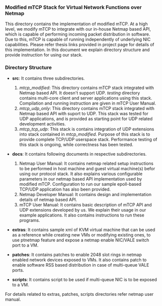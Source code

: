 ### Modified mTCP Stack for Virtual Network Functions over Netmap

This directory contains the implementation of modified mTCP. At a high level, we modify mTCP to integrate with our in-house Netmap based API, which is capable of performing incoming packet distribution in software. Due to this, mTCP is capable of running independently of underlying NIC capabilities. Please refer thesis links provided in project page for details of this implementation. In this document we explain directory structure and provide instruction for using our stack.

### Directory Structure

- **src**: It contains three subdirectories.
	1. *mtcp_modified*: This directory contains mTCP stack integrated with Netmap based API. It doesn't support UDP. _testing_ directory contains multi-core client and server applications using this stack. Compilation and running instruction are given in mTCP User Manual. 
	2. *mtcp_udp_only*: This directory contains mTCP stack integrated with Netmap based API with suport to UDP. This stack was tested for UDP applications, and is provided as starting point for UDP related development activities.
	3. *mtcp_tcp_udp*: This stack is contains integration of UDP extensions into stack contained in _mtcp\_modified_. Purpose of this stack is to provide complete TCP/UDP userspace stack. Performance testing of this stack is ongoing, while correctness has been tested.
	  
- **docs**: It contains following documents in respective subdirectories.
	1. Netmap User Manual: It contains netmap related setup instructions to be performed in host machine and guest virtual machine(s) befor using our protocol stack. It also explains various configurable parameters in our netmap based API implementation used by modified mTCP. Configuration to run our sample epoll-based TCP/UDP application has also been provided.
	2. Netmap Developer Manual: It contains design and implementation details of netmap based API.
	3. mTCP User Manual: It contains basic description of mTCP API and UDP extensions developed by us. We explain their usage in our example applications. It also contains instructions to run these programs. 

- **extras**: It contains sample xml of KVM virtual machine that can be used as a reference while creating new VMs or modifying existing ones, to use ptnetmap feature and expose a netmap enable NIC/VALE switch port to a VM.

- **patches**: It contains patches to enable 2048 slot rings in netmap enabled network devices exposed to VMs. It also contains patch to enable software RSS based distribution in case of multi-queue VALE ports.

- **scripts**: It contains script to be used if multi-queue NIC is to be exposed to a VM.

For details related to extras, patches, scripts directories refer netmap user manual.
